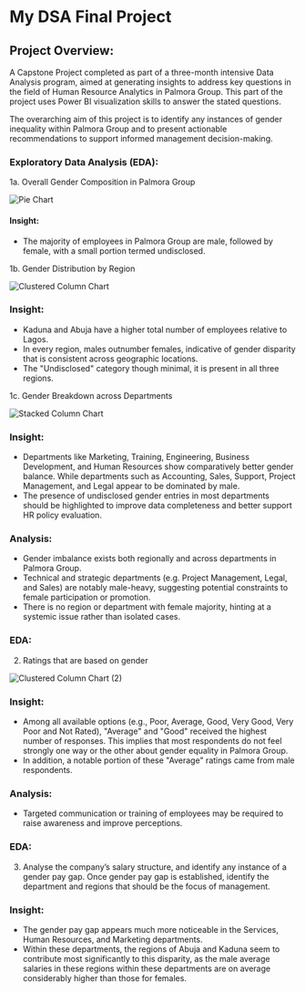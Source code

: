 # My DSA Final Project

## Project Overview:
A Capstone Project completed as part of a three-month intensive Data Analysis program, aimed at generating insights to address key questions in the field of Human Resource Analytics in Palmora Group. This part of the project uses Power BI visualization skills to answer the stated questions.

The overarching aim of this project is to identify any instances of gender inequality within Palmora Group and to present actionable recommendations to support informed management decision-making.

### Exploratory Data Analysis (EDA):
1a. Overall Gender Composition in Palmora Group

![Pie Chart](https://github.com/user-attachments/assets/671dbb85-b59e-461a-b3cd-a853332c50c2)

#### Insight:
- The majority of employees in Palmora Group are male, followed by female, with a small portion termed undisclosed.

1b. Gender Distribution by Region

![Clustered Column Chart](https://github.com/user-attachments/assets/518e8ec4-aaac-4d52-a9f3-6c21bf19354e)

### Insight:
- Kaduna and Abuja have a higher total number of employees relative to Lagos.
- In every region, males outnumber females, indicative of gender disparity that is consistent across geographic locations.
- The "Undisclosed" category though minimal, it is present in all three regions.

1c. Gender Breakdown across Departments

![Stacked Column Chart](https://github.com/user-attachments/assets/3e97ba91-f0c2-4793-909e-fd8af94b40d4)

### Insight:
- Departments like Marketing, Training, Engineering, Business Development, and Human Resources show comparatively better gender balance. While departments such as Accounting, Sales, Support, Project Management, and Legal appear to be dominated by male.
- The presence of undisclosed gender entries in most departments should be highlighted to improve data completeness and better support HR policy evaluation.

### Analysis:
- Gender imbalance exists both regionally and across departments in Palmora Group.
- Technical and strategic departments (e.g. Project Management, Legal, and Sales) are notably male-heavy, suggesting potential constraints to female participation or promotion.
- There is no region or department with female majority, hinting at a systemic issue rather than isolated cases.

### EDA:
2. Ratings that are based on gender
   
![Clustered Column Chart (2)](https://github.com/user-attachments/assets/842ff177-d45c-4b06-b5da-a4393cafe32f)

### Insight:
- Among all available options (e.g., Poor, Average, Good, Very Good, Very Poor and Not Rated), "Average" and "Good" received the highest number of responses. This implies that most respondents do not feel strongly one way or the other about gender equality in Palmora Group.
- In addition, a notable portion of these "Average" ratings came from male respondents.

### Analysis:
 - Targeted communication or training of employees may be required to raise awareness and improve perceptions.

### EDA:
3. Analyse the company’s salary structure, and identify any instance of a gender pay gap. Once gender pay gap is established, identify the department and regions that should be the focus of management.

### Insight:
- The gender pay gap appears much more noticeable in the Services, Human Resources, and Marketing departments.
- Within these departments, the regions of Abuja and Kaduna seem to contribute most significantly to this disparity, as the male average salaries in these regions within these departments are on average considerably higher than those for females.
   
   

